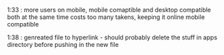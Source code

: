 1:33 : more users on mobile, mobile comaptible and desktop compatible both at the same time costs too many takens, keeping it online mobile compatible

1:38 : genreated file to hyperlink - should probably delete the stuff in apps directory before pushing in the new file